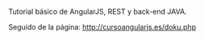 Tutorial básico de AngularJS, REST y back-end JAVA. 

Seguido de la página: http://cursoangularjs.es/doku.php

